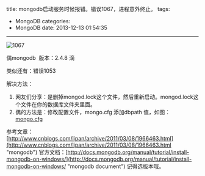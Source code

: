 title: mongodb启动服务时候报错。错误1067，进程意外终止。
tags:
  - MongoDB
categories:
  - MongoDB
date: 2013-12-13 01:54:35
---

![1067](http://pic2.filec2c.com/doimg/holdlg/aeb534c9/)
&nbsp;

偶mongodb  版本：2.4.8 滴

类似还有：错误1053

解决方法：

1.  网友们分享：是删掉mongod.lock这个文件，然后重新启动。mongod.lock这个文件在你的数据库文件夹里面。
2.  偶的方法是：修改配置文件，mongo.cfg  添加dbpath 值，如图：
[mongo.cfg](http://pic3.filec2c.com/doimg/holdlg/302d0e55/)

参考文章：[http://www.cnblogs.com/lipan/archive/2011/03/08/1966463.html](http://www.cnblogs.com/lipan/archive/2011/03/08/1966463.html "mongodb")
官方文档：[http://docs.mongodb.org/manual/tutorial/install-mongodb-on-windows/](http://docs.mongodb.org/manual/tutorial/install-mongodb-on-windows/ "mongodb document")     记得选版本哦。